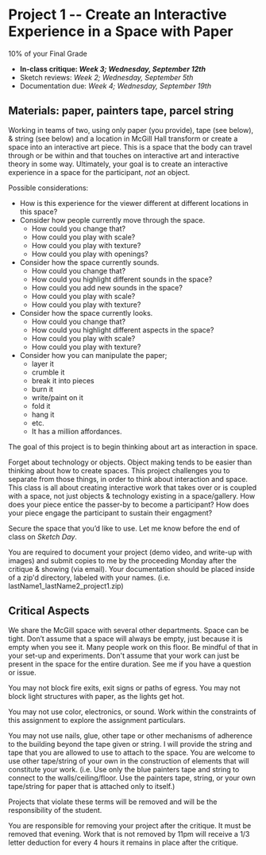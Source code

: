 # Project 1 -- Create an Interactive Experience in a Space with Paper

10% of your Final Grade


- **In-class critique: _Week 3; Wednesday, September 12th_**
- Sketch reviews: _Week 2; Wednesday, September 5th_
- Documentation due: _Week 4; Wednesday, September 19th_



## Materials: paper, painters tape, parcel string

Working in teams of two, using only paper (you provide), tape (see below), & string (see below) and a location in McGill Hall transform or create a space into an interactive art piece. This is a space that the body can travel through or be within and that touches on interactive art and interactive theory in some way. Ultimately, your goal is to create an interactive experience in a space for the participant, *not* an object.

Possible considerations:

- How is this experience for the viewer different at different locations in this space?
- Consider how people currently move through the space.
    - How could you change that?
    - How could you play with scale?
    - How could you play with texture?
    - How could you play with openings?
- Consider how the space currently sounds.
    - How could you change that?
    - How could you highlight different sounds in the space?
    - How could you add new sounds in the space?
    - How could you play with scale?
    - How could you play with texture?
- Consider how the space currently looks.
    - How could you change that?
    - How could you highlight different aspects in the space?
    - How could you play with scale?
    - How could you play with texture?
- Consider how you can manipulate the paper;
    - layer it
    - crumble it
    - break it into pieces
    - burn it
    - write/paint on it
    - fold it
    - hang it
    - etc.
    - It has a million affordances.

The goal of this project is to begin thinking about art as interaction in space.

Forget about technology or objects. Object making tends to be easier than thinking about how to create spaces. This project challenges you to separate from those things, in order to think about interaction and space. This class is all about creating interactive work that takes over or is coupled with a space, not just objects & technology existing in a space/gallery. How does your piece entice the passer-by to become a participant? How does your piece engage the participant to sustain their engagment?

Secure the space that you’d like to use. Let me know before the end of class on *Sketch Day*.

You are required to document your project (demo video, and write-up with images) and submit copies to me by the proceeding Monday after the critique & showing (via email). Your documentation should be placed inside of a zip'd directory, labeled with your names. (i.e. lastName1_lastName2_project1.zip)



## Critical Aspects

We share the McGill space with several other departments. Space can be tight. Don’t assume that a space will always be empty, just because it is empty when you see it. Many people work on this floor. Be mindful of that in your set-up and experiments. Don't assume that your work can just be present in the space for the entire duration. See me if you have a question or issue.

You may not block fire exits, exit signs or paths of egress. You may not block light structures with paper, as the lights get hot.

You may not use color, electronics, or sound. Work within the constraints of this assignment to explore the assignment particulars.

You may not use nails, glue, other tape or other mechanisms of adherence to the building beyond the tape given or string. I will provide the string and tape that you are allowed to use to attach to the space. You are welcome to use other tape/string of your own in the construction of elements that will constitute your work. (i.e. Use only the blue painters tape and string to connect to the walls/ceiling/floor. Use the painters tape, string, or your own tape/string for paper that is attached only to itself.)

Projects that violate these terms will be removed and will be the responsibility of the student.

You are responsible for removing your project after the critique. It must be removed that evening. Work that is not removed by 11pm will receive a 1/3 letter deduction for every 4 hours it remains in place after the critique.
